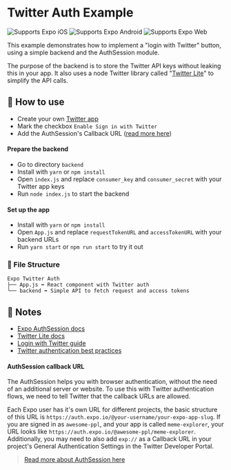 # Twitter Auth Example

<p>
  <!-- iOS -->
  <img alt="Supports Expo iOS" longdesc="Supports Expo iOS" src="https://img.shields.io/badge/iOS-4630EB.svg?style=flat-square&logo=APPLE&labelColor=999999&logoColor=fff" />
  <!-- Android -->
  <img alt="Supports Expo Android" longdesc="Supports Expo Android" src="https://img.shields.io/badge/Android-4630EB.svg?style=flat-square&logo=ANDROID&labelColor=A4C639&logoColor=fff" />
  <!-- Web -->
  <img alt="Supports Expo Web" longdesc="Supports Expo Web" src="https://img.shields.io/badge/web-4630EB.svg?style=flat-square&logo=GOOGLE-CHROME&labelColor=4285F4&logoColor=fff" />
</p>

This example demonstrates how to implement a "login with Twitter" button, using a simple backend and the AuthSession module.

The purpose of the backend is to store the Twitter API keys without leaking this in your app. It also uses a node Twitter library called "[Twitter Lite](https://github.com/draftbit/twitter-lite)" to simplify the API calls.

## 🚀 How to use

- Create your own [Twitter app](https://developer.twitter.com/en/apps/create)
- Mark the checkbox `Enable Sign in with Twitter`
- Add the AuthSession's Callback URL ([read more here](#authsession-callback-url))

#### Prepare the backend

- Go to directory `backend`
- Install with `yarn` or `npm install`
- Open `index.js` and replace `consumer_key` and `consumer_secret` with your Twitter app keys
- Run `node index.js` to start the backend

#### Set up the app

- Install with `yarn` or `npm install`
- Open `App.js` and replace `requestTokenURL` and `accessTokenURL` with your backend URLs
- Run `yarn start` or `npm run start` to try it out

### 📁 File Structure

```
Expo Twitter Auth
├── App.js ➡️ React component with Twitter auth
└── backend ➡️ Simple API to fetch request and access tokens
```

## 📝 Notes

- [Expo AuthSession docs](https://docs.expo.dev/versions/latest/sdk/auth-session/)
- [Twitter Lite docs](https://github.com/draftbit/twitter-lite)
- [Login with Twitter guide](https://developer.twitter.com/en/docs/basics/authentication/guides/log-in-with-twitter)
- [Twitter authentication best practices](https://developer.twitter.com/en/docs/basics/authentication/guides/authentication-best-practices)

#### AuthSession callback URL

The AuthSession helps you with browser authentication, without the need of an additional server or website. To use this with Twitter authentication flows, we need to tell Twitter that the callback URLs are allowed.

Each Expo user has it's own URL for different projects, the basic structure of this URL is `https://auth.expo.io/@your-username/your-expo-app-slug`. If you are signed in as `awesome-ppl`, and your app is called `meme-explorer`, your URL looks like `https://auth.expo.io/@awesome-ppl/meme-explorer`. Additionally, you may need to also add `exp://` as a Callback URL in your project's General Authentication Settings in the Twitter Developer Portal.

> [Read more about AuthSession here](https://docs.expo.dev/versions/latest/sdk/auth-session/)
